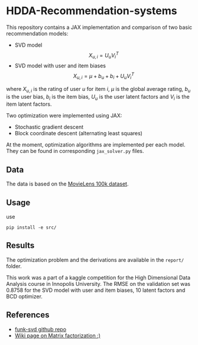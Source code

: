 # HDDA-Recommendation-systems

This repository contains a JAX implementation and comparison of two basic recommendation models:

- SVD model $$X_{u,i} = U_u V_i^T$$
- SVD model with user and item biases $$X_{u,i} = \mu + b_u + b_i + U_u V_i^T$$

where $X_{u,i}$ is the rating of user $u$ for item $i$, $\mu$ is the global average rating, $b_u$ is the user bias, $b_i$ is the item bias, $U_u$ is the user latent factors and $V_i$ is the item latent factors.

Two optimization were implemented using JAX:

- Stochastic gradient descent
- Block coordinate descent (alternating least squares)

At the moment, optimization algorithms are implemented per each model. They can be found in corresponding `jax_solver.py` files.

## Data

The data is based on the [MovieLens 100k dataset](https://grouplens.org/datasets/movielens/100k/).

## Usage

<!-- For now, to run a model of your choice, execute the following command:

```bash
python src/main.py
```

and edit the `src/main.py` file to choose the model you want to run.

You can also choose the optimizer that you want to use:

- SGD
- BCD (ALS) -->

use

```
pip install -e src/
```

## Results

The optimization problem and the derivations are available in the `report/` folder.

This work was a part of a kaggle competition for the High Dimensional Data Analysis course in Innopolis University. The RMSE on the validation set was $0.8758$ for the SVD model with user and item biases, 10 latent factors and BCD optimizer.

## References

- [funk-svd github repo](https://github.com/gbolmier/funk-svd)
- [Wiki page on Matrix factorization :)](https://en.wikipedia.org/wiki/Matrix_factorization_(recommender_systems))

